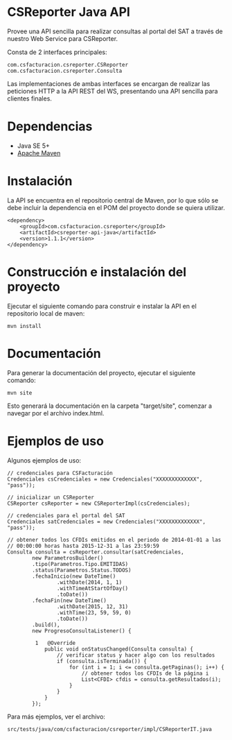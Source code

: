 # CSReporter Java API

Provee una API sencilla para realizar consultas al portal del SAT a través
de nuestro Web Service para CSReporter.

Consta de 2 interfaces principales:

    com.csfacturacion.csreporter.CSReporter
    com.csfacturacion.csreporter.Consulta

Las implementaciones de ambas interfaces se encargan de realizar las peticiones
HTTP a la API REST del WS, presentando una API sencilla para clientes finales.

# Dependencias

* Java SE 5+
* [Apache Maven](http://maven.apache.org/)

# Instalación

La API se encuentra en el repositorio central de Maven, por lo que sólo se 
debe incluir la dependencia en el POM del proyecto donde se quiera utilizar.

    <dependency>
        <groupId>com.csfacturacion.csreporter</groupId>
        <artifactId>csreporter-api-java</artifactId>
        <version>1.1.1</version>
    </dependency>

# Construcción e instalación del proyecto

Ejecutar el siguiente comando para construir e instalar la API en el repositorio
local de maven:

    mvn install


# Documentación

Para generar la documentación del proyecto, ejecutar el siguiente comando:

    mvn site

Esto generará la documentación en la carpeta "target/site", comenzar a navegar
por el archivo index.html.

# Ejemplos de uso

Algunos ejemplos de uso:

    // credenciales para CSFacturación
    Credenciales csCredenciales = new Credenciales("XXXXXXXXXXXXX", "pass"));

    // inicializar un CSReporter
    CSReporter csReporter = new CSReporterImpl(csCredenciales);
            
    // credenciales para el portal del SAT
    Credenciales satCredenciales = new Credenciales("XXXXXXXXXXXXX", "pass"));

    // obtener todos los CFDIs emitidos en el periodo de 2014-01-01 a las 
    // 00:00:00 horas hasta 2015-12-31 a las 23:59:59
    Consulta consulta = csReporter.consultar(satCredenciales,
            new ParametrosBuilder()
            .tipo(Parametros.Tipo.EMITIDAS)
            .status(Parametros.Status.TODOS)
            .fechaInicio(new DateTime()
                    .withDate(2014, 1, 1)
                    .withTimeAtStartOfDay()
                    .toDate())
            .fechaFin(new DateTime()
                    .withDate(2015, 12, 31)
                    .withTime(23, 59, 59, 0)
                    .toDate())
            .build(),
            new ProgresoConsultaListener() {

             1   @Override
                public void onStatusChanged(Consulta consulta) {
                    // verificar status y hacer algo con los resultados
                    if (consulta.isTerminada()) {
                        for (int i = 1; i <= consulta.getPaginas(); i++) {
                            // obtener todos los CFDIs de la página i
                            List<CFDI> cfdis = consulta.getResultados(i);
                        }
                    }
                }
            });

Para más ejemplos, ver el archivo:

    src/tests/java/com/csfacturacion/csreporter/impl/CSReporterIT.java
